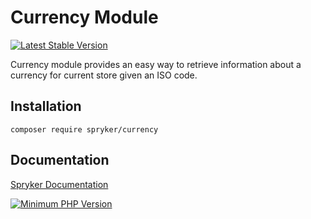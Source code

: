 # Currency Module
[![Latest Stable Version](https://poser.pugx.org/spryker/currency/v/stable.svg)](https://packagist.org/packages/spryker/currency)

Currency module provides an easy way to retrieve information about a currency for current store given an ISO code.

## Installation

```
composer require spryker/currency
```

## Documentation

[Spryker Documentation](https://docs.spryker.com)

[![Minimum PHP Version](https://img.shields.io/badge/php-%3E%3D%208.1-8892BF.svg)](https://php.net/)

